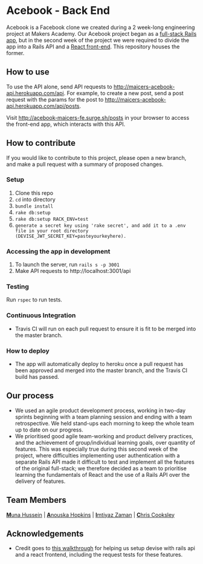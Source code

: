 # Acebook - Back End

Acebook is a Facebook clone we created during a 2 week-long engineering project at Makers Academy. Our Acebook project began as a [full-stack Rails app](https://github.com/Learner5200/acebook-MAICers), but in the second week of the project we were required to divide the app into a Rails API and a [React front-end](https://github.com/MHUS25/acebook-maicers-fe). This repository houses the former.

## How to use

To use the API alone, send API requests to http://maicers-acebook-api.herokuapp.com/api. For example, to create a new post, send a post request with the params for the post to http://maicers-acebook-api.herokuapp.com/api/posts.

Visit http://acebook-maicers-fe.surge.sh/posts in your browser to access the front-end app, which interacts with this API.

## How to contribute

If you would like to contribute to this project, please open a new branch, and make a pull request with a summary of proposed changes.

### Setup
1. Clone this repo
2. `cd` into directory
3. `bundle install`
4. `rake db:setup`
5. `rake db:setup RACK_ENV=test`
6. `generate a secret key using 'rake secret', and add it to a .env file in your root directory (DEVISE_JWT_SECRET_KEY=pasteyourkeyhere).`

### Accessing the app in development

1. To launch the server, run `rails s -p 3001 `
2. Make API requests to http://localhost:3001/api

### Testing

Run `rspec` to run tests.

### Continuous Integration

* Travis CI will run on each pull request to ensure it is fit to be merged into the master branch.

### How to deploy

* The app will automatically deploy to heroku once a pull request has been approved and merged into the master branch, and the Travis CI build has passed.

## Our process

* We used an agile product development process, working in two-day sprints beginning with a team planning session and ending with a team retrospective. We held stand-ups each morning to keep the whole team up to date on our progress.
* We prioritised good agile team-working and product delivery practices, and the achievement of group/individual learning goals, over quantity of features. This was especially true during this second week of the project, where difficulties implementing user authentication with a separate Rails API made it difficult to test and implement all the features of the original full-stack; we therefore decided as a team to prioritise learning the fundamentals of React and the use of a Rails API over the delivery of features.

## Team Members
[**M**una Hussein](https://github.com/MHUS25) |
[**A**nouska Hopkins](https://github.com/ahopkins94) |
[**I**mtiyaz Zaman](https://github.com/imtiyazzaman1)  |
[**C**hris Cooksley](https://github.com/Learner5200)

## Acknowledgements

* Credit goes to [this walkthrough](https://medium.com/@mazik.wyry/rails-5-api-jwt-setup-in-minutes-using-devise-71670fd4ed03) for helping us setup devise with rails api and a react frontend, including the request tests for these features.

